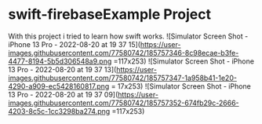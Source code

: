 # swift-firebaseExample Project
With this project i tried to learn how swift works.
![Simulator Screen Shot - iPhone 13 Pro - 2022-08-20 at 19 37 15](https://user-images.githubusercontent.com/77580742/185757346-8c98ecae-b3fe-4477-8194-5b5d306548a9.png =117x253)
![Simulator Screen Shot - iPhone 13 Pro - 2022-08-20 at 19 37 13](https://user-images.githubusercontent.com/77580742/185757347-1a958b41-1e20-4290-a909-ec5428160817.png = 17x253)
![Simulator Screen Shot - iPhone 13 Pro - 2022-08-20 at 19 37 09](https://user-images.githubusercontent.com/77580742/185757352-674fb29c-2666-4203-8c5c-1cc3298ba274.png =117x253)
